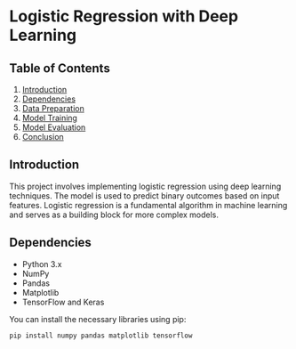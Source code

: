 # Logistic Regression with Deep Learning

## Table of Contents

1. [Introduction](#introduction)
2. [Dependencies](#dependencies)
3. [Data Preparation](#data-preparation)
4. [Model Training](#model-training)
5. [Model Evaluation](#model-evaluation)
6. [Conclusion](#conclusion)

## Introduction

This project involves implementing logistic regression using deep learning techniques. The model is used to predict binary outcomes based on input features. Logistic regression is a fundamental algorithm in machine learning and serves as a building block for more complex models.

## Dependencies

- Python 3.x
- NumPy
- Pandas
- Matplotlib
- TensorFlow and Keras

You can install the necessary libraries using pip:

```bash
pip install numpy pandas matplotlib tensorflow
